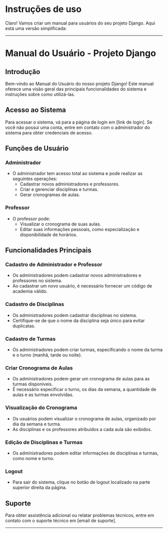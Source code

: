 # Instruções de uso

Claro! Vamos criar um manual para usuários do seu projeto Django. Aqui está uma versão simplificada:

---

# Manual do Usuário - Projeto Django

## Introdução

Bem-vindo ao Manual do Usuário do nosso projeto Django! Este manual oferece uma visão geral das principais funcionalidades do sistema e instruções sobre como utilizá-las.

## Acesso ao Sistema

Para acessar o sistema, vá para a página de login em [link de login]. Se você não possui uma conta, entre em contato com o administrador do sistema para obter credenciais de acesso.

## Funções de Usuário

### Administrador

- O administrador tem acesso total ao sistema e pode realizar as seguintes operações:
  - Cadastrar novos administradores e professores.
  - Criar e gerenciar disciplinas e turmas.
  - Gerar cronogramas de aulas.

### Professor

- O professor pode:
  - Visualizar o cronograma de suas aulas.
  - Editar suas informações pessoais, como especialização e disponibilidade de horários.

## Funcionalidades Principais

### Cadastro de Administrador e Professor

- Os administradores podem cadastrar novos administradores e professores no sistema.
- Ao cadastrar um novo usuário, é necessário fornecer um código de academia válido.

### Cadastro de Disciplinas

- Os administradores podem cadastrar disciplinas no sistema.
- Certifique-se de que o nome da disciplina seja único para evitar duplicatas.

### Cadastro de Turmas

- Os administradores podem criar turmas, especificando o nome da turma e o turno (manhã, tarde ou noite).

### Criar Cronograma de Aulas

- Os administradores podem gerar um cronograma de aulas para as turmas disponíveis.
- É necessário especificar o turno, os dias da semana, a quantidade de aulas e as turmas envolvidas.

### Visualização do Cronograma

- Os usuários podem visualizar o cronograma de aulas, organizado por dia da semana e turma.
- As disciplinas e os professores atribuídos a cada aula são exibidos.

### Edição de Disciplinas e Turmas

- Os administradores podem editar informações de disciplinas e turmas, como nome e turno.

### Logout

- Para sair do sistema, clique no botão de logout localizado na parte superior direita da página.

## Suporte

Para obter assistência adicional ou relatar problemas técnicos, entre em contato com o suporte técnico em [email de suporte].

---
